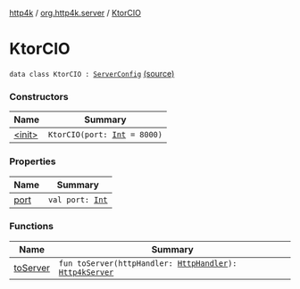 [http4k](../../index.md) / [org.http4k.server](../index.md) / [KtorCIO](./index.md)

# KtorCIO

`data class KtorCIO : `[`ServerConfig`](../-server-config/index.md) [(source)](https://github.com/http4k/http4k/blob/master/http4k-server-ktorcio/src/main/kotlin/org/http4k/server/KtorCIO.kt#L28)

### Constructors

| Name | Summary |
|---|---|
| [&lt;init&gt;](-init-.md) | `KtorCIO(port: `[`Int`](https://kotlinlang.org/api/latest/jvm/stdlib/kotlin/-int/index.html)` = 8000)` |

### Properties

| Name | Summary |
|---|---|
| [port](port.md) | `val port: `[`Int`](https://kotlinlang.org/api/latest/jvm/stdlib/kotlin/-int/index.html) |

### Functions

| Name | Summary |
|---|---|
| [toServer](to-server.md) | `fun toServer(httpHandler: `[`HttpHandler`](../../org.http4k.core/-http-handler.md)`): `[`Http4kServer`](../-http4k-server/index.md) |
